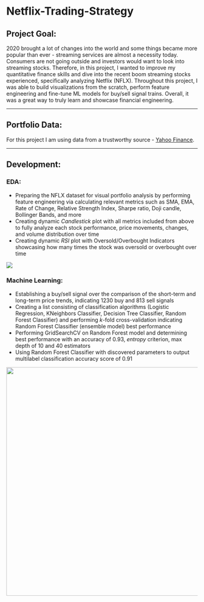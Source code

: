 # Netflix-Trading-Strategy

## Project Goal:
2020 brought a lot of changes into the world and some things became more popular than ever - streaming services are almost a necessity today. Consumers are not going outside and investors would want to look into streaming stocks. Therefore, in this project, I wanted to improve my quantitative finance skills and dive into the recent boom streaming stocks experienced, specifically analyzing Netflix (NFLX). Throughout this project, I was able to build visualizations from the scratch, perform feature engineering and fine-tune ML models for buy/sell signal trains. Overall, it was a great way to truly learn and showcase financial engineering.

---

## Portfolio Data:
For this project I am using data from a trustworthy source - [Yahoo Finance](https://finance.yahoo.com/).

---

## Development:
### EDA:
- Preparing the NFLX dataset for visual portfolio analysis by performing feature engineering via calculating relevant metrics such as SMA, EMA, Rate of Change, Relative Strength Index, Sharpe ratio, Doji candle, Bollinger Bands, and more
- Creating dynamic _Candlestick_ plot with all metrics included from above to fully analyze each stock performance, price movements, changes, and volume distribution over time
- Creating dynamic _RSI_ plot with Oversold/Overbought Indicators showcasing how many times the stock was oversold or overbought over time

<img src="https://user-images.githubusercontent.com/34199193/123125600-a48cec00-d416-11eb-9045-f9d25f6a84c1.gif">


### Machine Learning:
- Establishing a buy/sell signal over the comparison of the short-term and long-term price trends, indicating 1230 buy and 813 sell signals
- Creating a list consisting of classification algorithms (Logistic Regression, KNeighbors Classifier, Decision Tree Classifier, Random Forest Classifier) and performing _k_-fold cross-validation indicating Random Forest Classifier (ensemble model) best performance
-  Performing GridSearchCV on Random Forest model and determining best performance with an accuracy of 0.93, _entropy_ criterion, max depth of 10 and 40 estimators 
- Using Random Forest Classifier with discovered parameters to output multilabel classification accuracy score of 0.91

<img src="https://user-images.githubusercontent.com/34199193/123126334-4d3b4b80-d417-11eb-8a76-4ba63b8426bd.png" width=600>

